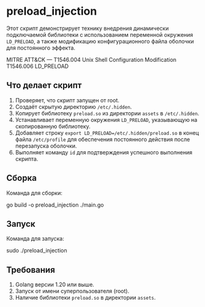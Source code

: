 # preload_injection

Этот скрипт демонстрирует технику внедрения динамически подключаемой библиотеки с использованием переменной окружения `LD_PRELOAD`, а также модификацию конфигурационного файла оболочки для постоянного эффекта.

MITRE ATT&CK —
T1546.004 Unix Shell Configuration Modification
T1546.006 LD_PRELOAD

## Что делает скрипт

1. Проверяет, что скрипт запущен от root.
2. Создаёт скрытую директорию `/etc/.hidden`.
3. Копирует библиотеку `preload.so` из директории `assets` в `/etc/.hidden`.
4. Устанавливает переменную окружения `LD_PRELOAD`, указывающую на скопированную библиотеку.
5. Добавляет строку `export LD_PRELOAD=/etc/.hidden/preload.so` в конец файла `/etc/profile` для обеспечения постоянного действия после перезапуска оболочки.
6. Выполняет команду `id` для подтверждения успешного выполнения скрипта.

## Сборка

Команда для сборки:

go build -o preload_injection ./main.go

## Запуск

Команда для запуска:

sudo ./preload_injection

## Требования

1. Golang версии 1.20 или выше.
2. Запуск от имени суперпользователя (root).
3. Наличие библиотеки `preload.so` в директории `assets`.
